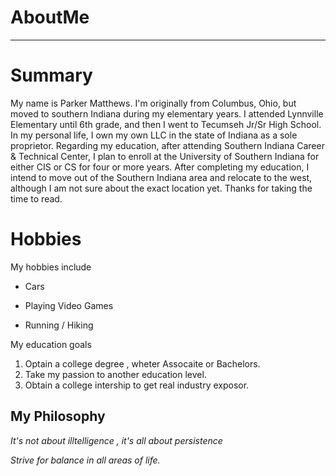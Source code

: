 # AboutMe
---

# Summary

[I have a new home]: https://redbirdrants.com/

My name is Parker Matthews. I'm originally from Columbus, Ohio, but moved to southern Indiana during my elementary years. I attended Lynnville Elementary until 6th grade, and then I went to Tecumseh Jr/Sr High School. In my personal life, I own my own LLC in the state of Indiana as a sole proprietor. Regarding my education, after attending Southern Indiana Career & Technical Center, I plan to enroll at the University of Southern Indiana for either CIS or CS for four or more years. After completing my education, I intend to move out of the Southern Indiana area and relocate to the west, although I am not sure about the exact location yet. Thanks for taking the time to read.

[1]: https://en.wikipedia.org/wiki/Abraham_Lincoln
[2]: https://en.wikipedia.org/wiki/Elon_Musk
[3]: https://en.wikipedia.org/wiki/Shohei_Ohtani

# Hobbies
My hobbies include
- Cars
+ Playing Video Games 
* Running / Hiking 

My education goals
1. Optain a college degree , wheter Assocaite or Bachelors.
2. Take my passion to another education level.
3. Obtain a college intership to get real industry exposor.

## My Philosophy 
*It's not about illtelligence , it's all about persistence*

_Strive for balance in all areas of life._
